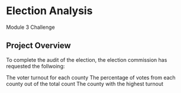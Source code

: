 # Election Analysis
Module 3 Challenge

## Project Overview
To complete the audit of the election, the election commission has requested the follwoing:

  The voter turnout for each county
  The percentage of votes from each county out of the total count
  The county with the highest turnout
